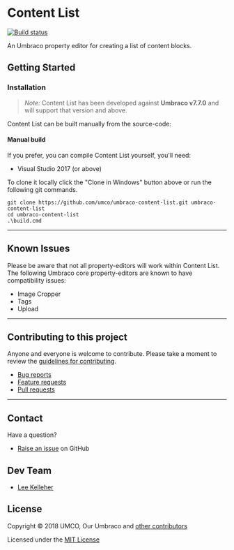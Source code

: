 # Content List

[![Build status](https://img.shields.io/appveyor/ci/UMCO/umbraco-content-list.svg)](https://ci.appveyor.com/project/UMCO/umbraco-content-list)

An Umbraco property editor for creating a list of content blocks.

## Getting Started

### Installation

> *Note:* Content List has been developed against **Umbraco v7.7.0** and will support that version and above.

Content List can be built manually from the source-code:

#### Manual build

If you prefer, you can compile Content List yourself, you'll need:

* Visual Studio 2017 (or above)

To clone it locally click the "Clone in Windows" button above or run the following git commands.

	git clone https://github.com/umco/umbraco-content-list.git umbraco-content-list
	cd umbraco-content-list
	.\build.cmd

---

## Known Issues

Please be aware that not all property-editors will work within Content List. The following Umbraco core property-editors are known to have compatibility issues:

* Image Cropper
* Tags
* Upload

---

## Contributing to this project

Anyone and everyone is welcome to contribute. Please take a moment to review the [guidelines for contributing](CONTRIBUTING.md).

* [Bug reports](CONTRIBUTING.md#bugs)
* [Feature requests](CONTRIBUTING.md#features)
* [Pull requests](CONTRIBUTING.md#pull-requests)

---

## Contact

Have a question?

* [Raise an issue](https://github.com/umco/umbraco-content-list/issues) on GitHub

## Dev Team

* [Lee Kelleher](https://github.com/leekelleher)

## License

Copyright &copy; 2018 UMCO, Our Umbraco and [other contributors](https://github.com/umco/umbraco-content-list/graphs/contributors)

Licensed under the [MIT License](LICENSE.md)
